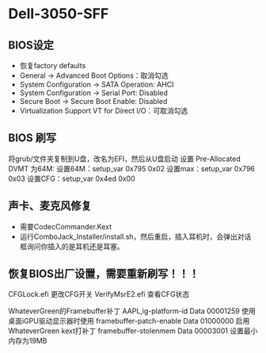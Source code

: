 # Dell-3050-SFF
## BIOS设定
*  恢复factory defaults
*   General → Advanced Boot Options：取消勾选
*   System Configuration → SATA Operation: AHCI
*   System Configuration → Serial Port: Disabled
*   Secure Boot → Secure Boot Enable: Disabled
*   Virtualization Support VT for Direct I/O：可取消勾选

## BIOS 刷写
将grub/文件夹复制到U盘，改名为EFI，然后从U盘启动
    设置 Pre-Allocated DVMT 为64M: 
    设置64M：setup_var 0x795 0x02
    设置max：setup_var 0x796 0x03
    设置CFG：setup_var 0x4ed 0x00

## 声卡、麦克风修复
*  需要CodecCommander.Kext 
*  运行ComboJack_Installer/install.sh，然后重启，插入耳机时，会弹出对话框询问你插入的是耳机还是耳塞。

## 恢复BIOS出厂设置，需要重新刷写！！！

CFGLock.efi  更改CFG开关
VerifyMsrE2.efi  查看CFG状态

WhateverGreen的Framebuffer补丁
AAPL,ig-platform-id Data 00001259 使用桌面iGPU驱动显示器时使用
framebuffer-patch-enable Data 01000000 启用WhateverGreen kext打补丁
framebuffer-stolenmem Data 00003001 设置最小内存为19MB
